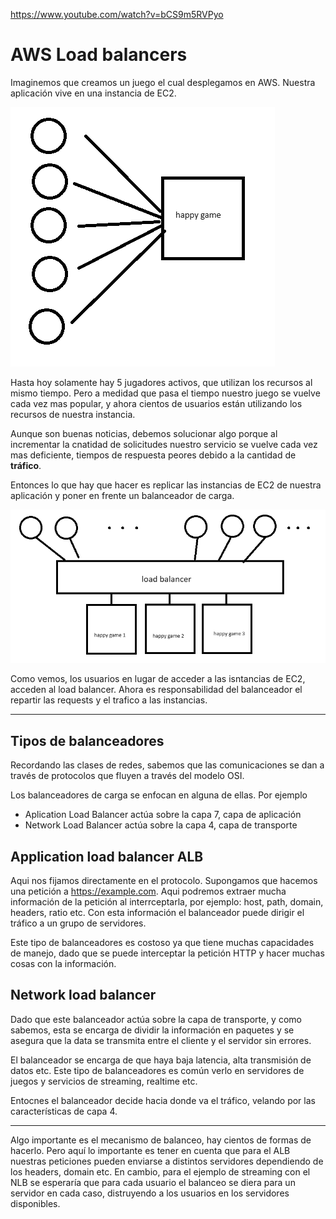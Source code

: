 https://www.youtube.com/watch?v=bCS9m5RVPyo

# AWS Load balancers

Imaginemos que creamos un juego el cual desplegamos en AWS. Nuestra aplicación vive en una instancia de EC2.

![happy_game_1](happy_game_1.png)

Hasta hoy solamente hay 5 jugadores activos, que utilizan los recursos al mismo tiempo. Pero a medidad que pasa el tiempo nuestro juego se vuelve cada vez mas popular, y ahora cientos de usuarios están utilizando los recursos de nuestra instancia.

Aunque son buenas noticias, debemos solucionar algo porque al incrementar la cnatidad de solicitudes nuestro servicio se vuelve cada vez mas deficiente, tiempos de respuesta peores debido a la cantidad de **tráfico**.

Entonces lo que hay que hacer es replicar las instancias de EC2 de nuestra aplicación y poner en frente un balanceador de carga.

![happy_game_2](happy_game_2.png)

Como vemos, los usuarios en lugar de acceder a las isntancias de EC2, acceden al load balancer. Ahora es responsabilidad del balanceador el repartir las requests y el trafico a las instancias.

---

## Tipos de balanceadores

Recordando las clases de redes, sabemos que las comunicaciones se dan a través de protocolos que fluyen a través del modelo OSI.

Los balanceadores de carga se enfocan en alguna de ellas. Por ejemplo

- Aplication Load Balancer actúa sobre la capa 7, capa de aplicación
- Network Load Balancer actúa sobre la capa 4, capa de transporte

## Application load balancer ALB

Aqui nos fijamos directamente en el protocolo. Supongamos que hacemos una petición a https://example.com. Aqui podremos extraer mucha información de la petición al interrceptarla, por ejemplo: host, path, domain, headers, ratio etc. Con esta información el balanceador puede dirigir el tráfico a un grupo de servidores.

Este tipo de balanceadores es costoso ya que tiene muchas capacidades de manejo, dado que se puede interceptar la petición HTTP y hacer muchas cosas con la información.

## Network load balancer

Dado que este balanceador actúa sobre la capa de transporte, y como sabemos, esta se encarga de dividir la información en paquetes y se asegura que la data se transmita entre el cliente y el servidor sin errores. 

El balanceador se encarga de que haya baja latencia, alta transmisión de datos etc. Este tipo de balanceadores es común verlo en servidores de juegos y servicios de streaming, realtime etc.

Entocnes el balanceador decide hacia donde va el tráfico, velando por las características de capa 4.

---

Algo importante es el mecanismo de balanceo, hay cientos de formas de hacerlo. Pero aquí lo importante es tener en cuenta que para el ALB nuestras peticiones pueden enviarse a distintos servidores dependiendo de los headers, domain etc. En cambio, para el ejemplo de streaming con el NLB se esperaría que para cada usuario el balanceo se diera para un servidor en cada caso, distruyendo a los usuarios en los servidores disponibles.